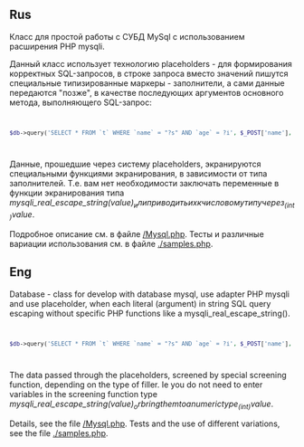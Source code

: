 Rus
---

Класс для простой работы с СУБД MySql с использованием расширения PHP mysqli.

Данный класс использует технологию placeholders - для формирования корректных SQL-запросов, в строке запроса вместо значений пишутся специальные типизированные маркеры - заполнители, а сами данные передаются "позже", в качестве последующих аргументов основного метода, выполняющего SQL-запрос:
<code>
```php
$db->query('SELECT * FROM `t` WHERE `name` = "?s" AND `age` = ?i', $_POST['name'], $_POST['age']);
```
</code>

Данные, прошедшие через систему placeholders, экранируются специальными функциями экранирования, в зависимости от типа заполнителей. Т.е. вам нет необходимости заключать переменные в функции экранирования типа _mysqli_real_escape_string($value)_ или приводить их к числовому типу через _(int)$value_.

Подробное описание см. в файле <a href="https://github.com/Vasiliy-Makogon/Database/blob/master/Mysql.php">/Mysql.php</a>.
Тесты и различные вариации использования см. в файле <a href="https://github.com/Vasiliy-Makogon/Database/blob/master/samples.php">./samples.php</a>.

Eng
---

Database - class for develop with database mysql, use adapter PHP mysqli and use placeholder, when each literal (argument) in string SQL query escaping without specific PHP functions like a mysqli_real_escape_string(). 
<code>
```php
$db->query('SELECT * FROM `t` WHERE `name` = "?s" AND `age` = ?i', $_POST['name'], $_POST['age']);
```
</code>

The data passed through the placeholders, screened by special screening function, depending on the type of filler. Ie you do not need to enter variables in the screening function type _mysqli_real_escape_string($value)_ or bring them to a numeric type _(int)$value_.

Details, see the file <a href="https://github.com/Vasiliy-Makogon/Database/blob/master/Mysql.php">/Mysql.php</a>. Tests and the use of different variations, see the file <a href="https://github.com/Vasiliy-Makogon/Database/blob/master/samples.php">./samples.php</a>.
